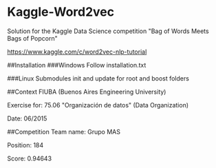 # Kaggle-Word2vec
Solution for the Kaggle Data Science competition "Bag of Words Meets Bags of Popcorn"

https://www.kaggle.com/c/word2vec-nlp-tutorial

##Installation
###Windows
Follow installation.txt

###Linux
Submodules init and update for root and boost folders

##Context
FIUBA (Buenos Aires Engineering University) 

Exercise for: 75.06 "Organización de datos" (Data Organization)

Date: 06/2015 

##Competition
Team name: Grupo MAS

Position: 184

Score: 0.94643
